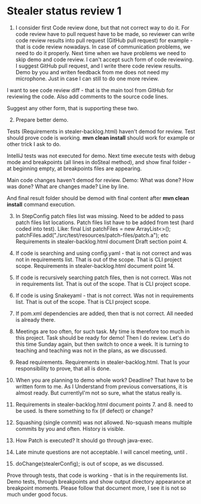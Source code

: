 # Stealer status review 1

1. I consider first Code review done, but that not correct way to do it.
   For code review have to pull request have to be
   made, so reviewer can write code review results into pull request (GitHub pull request) for example - that is code
   review nowadays.
   In case of communication problems, we need to do it properly. Next time when we have problems we need to
   skip demo and code review. I can't accept such form of code reviewing.
   I suggest GitHub pull request, and I write there code review results. Demo by you and writen feedback from me does
   not need my microphone. Just in case I can still to do one more review.

I want to see code review diff - that is the main tool from GitHub for reviewing the code. Also add comments to the
source code lines.

Suggest any other form, that is supporting these two.

2. Prepare better demo.

Tests (Requirements in stealer-backlog.html) haven't demod for review. Test should prove code is working.
**mvn clean install** should work for example or other trick I ask to do.

IntelliJ tests was not executed for demo. Next time execute tests with debug mode and breakpoints (all lines
in doSteal method), and show final folder - at beginning empty, at breakpoints files are appearing.

Main code changes haven't demod for review. Demo: What was done? How was done? What are changes made? Line by
line.

And final result folder should be demod with final content after **mvn clean install** command execution.

3. In StepConfig patch files list was missing. Need to be added to pass patch files list locations. Patch files list
   have
   to be added from test (hard coded into test).
   Like:
   final List<String> patchFiles = new ArrayList<>();
   patchFiles.add("./src/test/resources/patch-files/patch.a");
   etc
   Requirements in stealer-backlog.html document Draft section point 4.

4. If code is searching and using config.yaml - that is not correct and was not in requirements list. That is out of the
   scope. That is CLI project scope. Requirements in stealer-backlog.html document point 14.

5. If code is recursively searching patch files, then is not correct. Was not in requirements list. That is out of the
   scope. That is CLI project scope.

6. If code is using Snakeyaml - that is not correct. Was not in requirements list. That is out of the scope. That is CLI
   project scope.

7. If pom.xml dependencies are added, then that is not correct. All needed is already there.

8. Meetings are too often, for such task. My time is therefore too much in this project. Task should be ready for demo!
   Then I do review. Let's do this time Sunday again, but then switch to once a week. It is turning to teaching and
   teaching was not in the plans, as we discussed.

9. Read requirements. Requirements in stealer-backlog.html. That Is your responsibility to
   prove, that all is done.

10. When you are planning to demo whole work? Deadline? That have to be written form to me. As I Understand from
    previous conversations, it is almost ready. But currentlyI'm not so sure, what the status really is.

11. Requirements in stealer-backlog.html document points 7. and 8. need to be used. Is there something to fix (if
    defect) or change?

12. Squashing (single commit) was not allowed. No-squash means multiple commits by you and often. History is visible.

13. How Patch is executed? It should go through java-exec.

14. Late minute questions are not acceptable. I will cancel meeting, until .

15. doChange(stealerConfig); is out of scope, as we discussed.

Prove through tests, that code is working - that is in the requirements list. Demo tests, through breakpoints and show
output directory appearance at breakpoint moments.
Please follow that document more, I see it is not so much under good focus.
